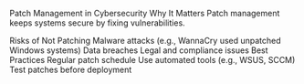 Patch Management in Cybersecurity
Why It Matters
Patch management keeps systems secure by fixing vulnerabilities.

Risks of Not Patching
Malware attacks (e.g., WannaCry used unpatched Windows systems)
Data breaches
Legal and compliance issues
Best Practices
Regular patch schedule
Use automated tools (e.g., WSUS, SCCM)
Test patches before deployment
